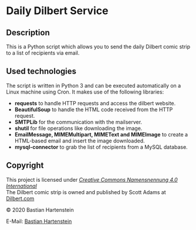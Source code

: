 Daily Dilbert Service
=========================

Description
----------------

This is a Python script which allows you to send the daily Dilbert comic strip to a list of recipients via email.

Used technologies
-----------------------

The script is written in Python 3 and can be executed automatically on a Linux machine using Cron. It makes use of the following libraries:

 * **requests** to handle HTTP requests and access the dilbert website.
 * **BeautifulSoup** to handle the HTML code received from the HTTP request.
 * **SMTPLib** for the communication with the mailserver.
 * **shutil** for file operations like downloading the image.
 * **EmailMessage, MIMEMultipart, MIMEText and MIMEImage** to create a HTML-based email and insert the image downloaded.
 * **mysql-connector** to grab the list of recipients from a MySQL database.

Copyright
---------

This project is licensed under [_Creative Commons Namensnennung 4.0 International_](http://creativecommons.org/licenses/by/4.0/) <br/>
The Dilbert comic strip is owned and published by Scott Adams at [Dilbert.com](https://dilbert.com/)

© 2020 Bastian Hartenstein <br/>

E-Mail: [Bastian Hartenstein](mailto:basti@bastih.dev) <br/>
